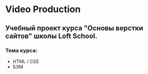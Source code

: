 # Video Production
## Учебный проект курса "Основы верстки сайтов" школы Loft School.

### Тема курса:
* HTML / CSS
* БЭМ 
